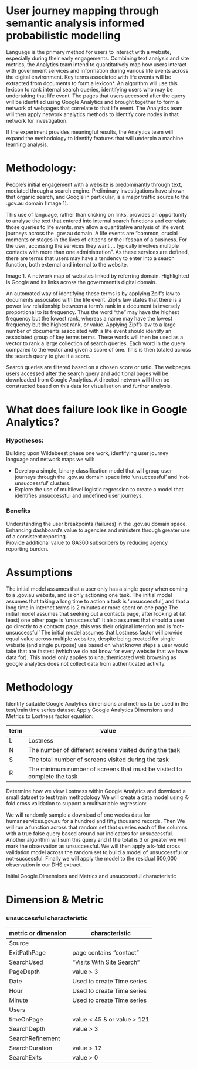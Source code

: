 # User journey mapping through semantic analysis informed probabilistic modelling

Language is the primary method for users to interact with a website, especially during their early engagements.  Combining text analysis and site metrics, the Analytics team intend to quantitatively map how users interact with government services and information during various life events across the digital environment. Key terms associated with life events will be extracted from documents to form a lexicon*. An algorithm will use this lexicon to rank internal search queries, identifying users who may be undertaking that life event. The pages that users accessed after the query will be identified using Google Analytics and brought together to form a network of webpages that correlate to that life event.  The Analytics team will then apply network analytics methods to identify core nodes in that network for investigation.

If the experiment provides meaningful results, the Analytics team will expand the methodology to identify features that will underpin a machine learning analysis.    

# Methodology:
People’s initial engagement with a website is predominantly through text, mediated through a search engine.  Preliminary investigations have shown that organic search, and Google in particular, is a major traffic source to the .gov.au domain (Image 1).  

This use of language, rather than clicking on links, provides an opportunity to analyse the text that entered into internal search functions and correlate those queries to life events. may allow a quantitative analysis of life event journeys across the .gov.au domain.  A life events are “common, crucial moments or stages in the lives of citizens or the lifespan of a business. For the user, accessing the services they want … typically involves multiple contacts with more than one administration”. As these services are defined, there are terms that users may have a tendency to enter into a search function, both external and internal to the website.

Image 1. A network map of websites linked by referring domain.  Highlighted is Google and its links across the government’s digital domain.

An automated way of identifying these terms is by applying Zpif’s law to documents associated with the life event. Zipf’s law states that there is a power law relationship between a term’s rank in a document is inversely proportional to its frequency.  Thus the word “the” may have the highest frequency but the lowest rank, whereas a name may have the lowest frequency but the highest rank, or value.  Applying Zipf’s law to a large number of documents associated with a life event should identify an associated group of key terms terms.  These words will then be used as a vector to rank a large collection of search queries.  Each word in the query compared to the vector and given a score of one.  This is then totaled across the search query to give it a score.  

Search queries are filtered based on a chosen score or ratio. The webpages users accessed after the search query and additional pages will be downloaded from Google Analytics.  A directed network will then be constructed based on this data for visualisation and further analysis. 

# What does failure look like in Google Analytics?
### Hypotheses:
Building upon Wildebeest phase one work, identifying user journey language and network maps we will:
* Develop a simple, binary classification model that will group user journeys through the .gov.au domain space into ‘unsuccessful’ and ‘not-unsuccessful’ clusters.
* Explore the use of multilevel logistic regression to create a model that identifies unsuccessful and undefined user journeys.
### Benefits
Understanding the user breakpoints (failures) in the .gov.au domain space.
Enhancing dashboard’s value to agencies and ministers through greater use of a consistent reporting.  
Provide additional value to GA360 subscribers by reducing agency reporting burden. 

# Assumptions
The initial model assumes that a user only has a single query when coming to a .gov.au website, and is only actioning one task.
The initial model assumes that taking a long time to action a task is ‘unsuccessful’, and that a long time in internet terms is 2 minutes or more spent on one page
The initial model assumes that seeking out a contacts page, after looking at (at least) one other page is ‘unsuccessful’. It also assumes that should a user go directly to a contacts page, this was their original intention and is ‘not-unsuccessful’
The initial model assumes that Lostness factor will provide equal value across multiple websites, despite being created for single website (and single purpose) use based on what known steps a user would take that are fastest (which we do not know for every website that we have data for).
This model only applies to unauthenticated web browsing as google analytics does not collect data from authenticated activity.

# Methodology
Identify suitable Google Analytics dimensions and metrics to be used in the test/train time series dataset
Apply Google Analytics Dimensions and Metrics to Lostness factor equation: 

**term**|**value**|
|---|---|
|L| Lostness|
|N| The number of different screens visited during the task|
|S| The total number of screens visited during the task|
|R| The minimum number of screens that must be visited to complete the task|

Determine how we view Lostness within Google Analytics and download a small dataset to test train methodology
We will create a data model using K-fold cross validation to support a multivariable regression:

We will randomly sample a download of one weeks data for humanservices.gov.au for a hundred and fifty thousand records. Then
We will run a function across that random set that queries each of the columns with a true false query based around our indicators for unsuccessful. 
Another algorithm will sum this query and if the total is 3 or greater we will mark the observation as unsuccessful. 
We will then apply a k-fold cross validation model across the random set to build a model of unsuccessful or not-successful. 
Finally we will apply the model to the residual 600,000 observation in our DHS extract.

Initial Google Dimensions and  Metrics and unsuccessful characteristic

# Dimension & Metric 
### unsuccessful characteristic

|**metric or dimension**|**characteristic**|
|---|---|
|Source|   |
|ExitPathPage|page contains “contact”|
|SearchUsed|      “Visits With Site Search”|
|PageDepth|       value > 3|
|Date|            Used to create Time series|
|Hour|            Used to create Time series|
|Minute|          Used to create Time series|
|Users| |
|timeOnPage| value < 45 & or value > 121|
|SearchDepth| value > 3|
|SearchRefinement| |
|SearchDuration| value > 12|
|SearchExits| value > 0|
